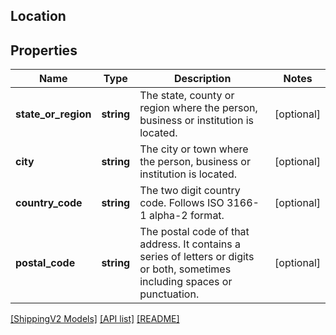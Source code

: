 ## Location

## Properties

Name | Type | Description | Notes
------------ | ------------- | ------------- | -------------
**state_or_region** | **string** | The state, county or region where the person, business or institution is located. | [optional]
**city** | **string** | The city or town where the person, business or institution is located. | [optional]
**country_code** | **string** | The two digit country code. Follows ISO 3166-1 alpha-2 format. | [optional]
**postal_code** | **string** | The postal code of that address. It contains a series of letters or digits or both, sometimes including spaces or punctuation. | [optional]

[[ShippingV2 Models]](../) [[API list]](../../Api) [[README]](../../../README.md)

